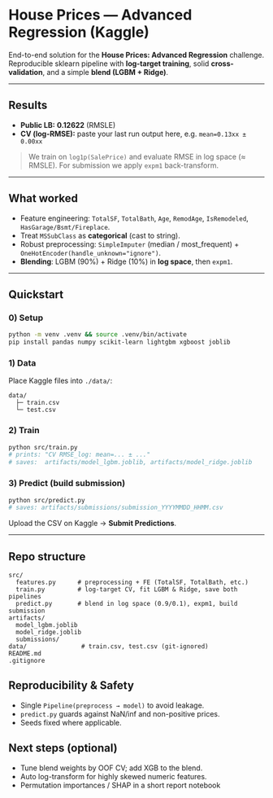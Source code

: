 # House Prices — Advanced Regression (Kaggle)

End-to-end solution for the **House Prices: Advanced Regression** challenge.  
Reproducible sklearn pipeline with **log-target training**, solid **cross-validation**, and a simple **blend (LGBM + Ridge)**.

---

## Results
- **Public LB:** **0.12622** (RMSLE)
- **CV (log-RMSE):** paste your last run output here, e.g. `mean=0.13xx ± 0.00xx`

> We train on `log1p(SalePrice)` and evaluate RMSE in log space (≈ RMSLE). For submission we apply `expm1` back-transform.

---

## What worked
- Feature engineering: `TotalSF`, `TotalBath`, `Age`, `RemodAge`, `IsRemodeled`, `HasGarage/Bsmt/Fireplace`.
- Treat `MSSubClass` as **categorical** (cast to string).
- Robust preprocessing: `SimpleImputer` (median / most_frequent) + `OneHotEncoder(handle_unknown="ignore")`.
- **Blending**: LGBM (90%) + Ridge (10%) in **log space**, then `expm1`.

---

## Quickstart

### 0) Setup
~~~bash
python -m venv .venv && source .venv/bin/activate
pip install pandas numpy scikit-learn lightgbm xgboost joblib
~~~

### 1) Data
Place Kaggle files into `./data/`:
~~~
data/
  ├─ train.csv
  └─ test.csv
~~~

### 2) Train
~~~bash
python src/train.py
# prints: "CV RMSE_log: mean=... ± ..."
# saves:  artifacts/model_lgbm.joblib, artifacts/model_ridge.joblib
~~~

### 3) Predict (build submission)
~~~bash
python src/predict.py
# saves: artifacts/submissions/submission_YYYYMMDD_HHMM.csv
~~~

Upload the CSV on Kaggle → **Submit Predictions**.

---

## Repo structure
~~~
src/
  features.py      # preprocessing + FE (TotalSF, TotalBath, etc.)
  train.py         # log-target CV, fit LGBM & Ridge, save both pipelines
  predict.py       # blend in log space (0.9/0.1), expm1, build submission
artifacts/
  model_lgbm.joblib
  model_ridge.joblib
  submissions/
data/               # train.csv, test.csv (git-ignored)
README.md
.gitignore
~~~

## Reproducibility & Safety
- Single `Pipeline(preprocess → model)` to avoid leakage.
- `predict.py` guards against NaN/inf and non-positive prices.
- Seeds fixed where applicable.

## Next steps (optional)
- Tune blend weights by OOF CV; add XGB to the blend.
- Auto log-transform for highly skewed numeric features.
- Permutation importances / SHAP in a short report notebook
